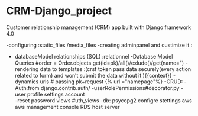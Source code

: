 # CRM-Django_project
Customer relationship management (CRM) app built with Django framework 4.0

-configuring :static_files /media_files
-creating adminpanel and custimize it :
- databaseModel relationships (SQL) :relationnel 
-Database Model Queries #order = Order.objects.get(id=pk)/all()/exlude()/get(name=")
-rendering data to templates :(crsf token pass data securely(every action related to form)  and won’t submit the data without it  ){{context}}
-dynamics urls #  passing pk+request {% url ="namepage"%}
-CRUD:
-Auth:from django.contrib.auth/
-userRolePermissions#decorator.py
-user profile settings account   
-reset password views #uth_views 
-db: psycopg2 configre stettings aws aws management console RDS host server

